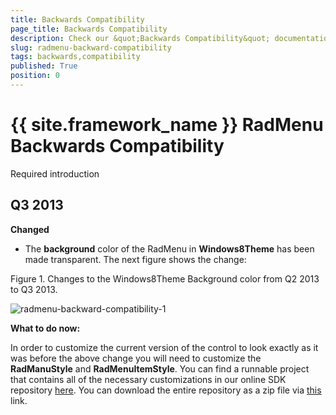 ```yaml
---
title: Backwards Compatibility
page_title: Backwards Compatibility
description: Check our &quot;Backwards Compatibility&quot; documentation article for the RadMenu {{ site.framework_name }} control.
slug: radmenu-backward-compatibility
tags: backwards,compatibility
published: True
position: 0
---
```


# {{ site.framework_name }} RadMenu Backwards Compatibility

Required introduction

## Q3 2013

__Changed__

* The __background__ color of the RadMenu in __Windows8Theme__ has been made transparent. The next figure shows the change:

Figure 1. Changes to the Windows8Theme Background color from Q2 2013 to Q3 2013.

![radmenu-backward-compatibility-1](images/radmenu-backward-compatibility-1.png)

__What to do now:__

In order to customize the current version of the control to look exactly as it was before the above change you will need to customize the __RadManuStyle__ and __RadMenuItemStyle__. You can find a runnable project that contains all of the necessary customizations in our online SDK repository [here](https://github.com/telerik/xaml-sdk/tree/master/Menu/OldMenuAndItemStyle). You can download the entire repository as a zip file via [this](https://github.com/telerik/xaml-sdk/archive/master.zip) link.
